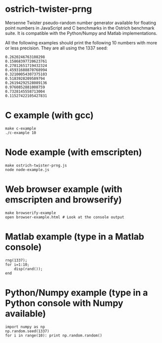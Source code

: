 # ostrich-twister-prng
Mersenne Twister pseudo-random number generator available for floating point numbers in JavaScript and C benchmarks in the Ostrich benchmark suite. It is compatible with the Python/Numpy and Matlab implementations.

All the following examples should print the following 10 numbers with more or less precision. They are all using the 1337 seed:

    0.2620246763108298
    0.15868397720623761
    0.27812651719432324
    0.45931688870768994
    0.32100054307375103
    0.5183928209589794
    0.26194292528089136
    0.9760852881008759
    0.7328145558713004
    0.11527422105427831

# C example (with gcc)

    make c-example
    ./c-example 10

# Node example (with emscripten)

    make ostrich-twister-prng.js
    node node-example.js

# Web browser example (with emscripten and browserify)

    make browserify-example
    open browser-example.html # Look at the console output

# Matlab example (type in a Matlab console)

    rng(1337);
    for i=1:10; 
        disp(rand()); 
    end
    
# Python/Numpy example (type in a Python console with Numpy available)
    
    import numpy as np
    np.random.seed(1337)
    for i in range(10): print np.random.random()
